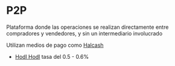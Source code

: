 # P2P
Plataforma donde las operaciones se realizan directamente entre compradores y vendedores, y sin un intermediario involucrado

Utilizan medios de pago como [Halcash](https://www.halcash.com/es/)

- [Hodl Hodl](https://hodlhodl.com/) tasa del 0.5 - 0.6%
